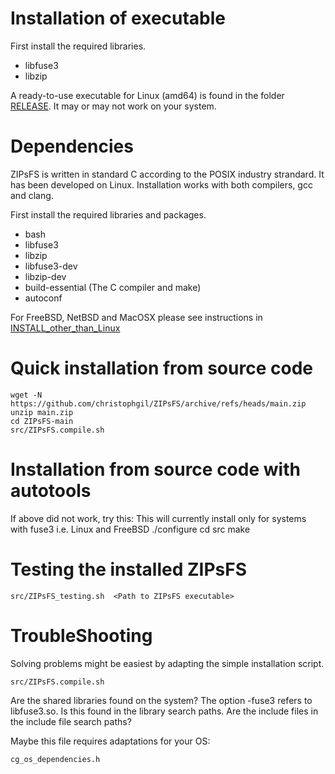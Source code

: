 # Installation of executable


First install the required libraries.

 - libfuse3
 - libzip

A ready-to-use executable for Linux (amd64) is found in the folder
[RELEASE](./RELEASE/). It may or may not work on your system.



# Dependencies

ZIPsFS is written in standard C according to the POSIX industry strandard.
It has been developed on Linux.
Installation works with
both compilers, gcc and clang.

First install the required libraries and packages.

 - bash
 - libfuse3
 - libzip
 - libfuse3-dev
 - libzip-dev
 - build-essential (The C compiler and make)
 - autoconf

For FreeBSD, NetBSD and MacOSX please see instructions in [INSTALL_other_than_Linux](./INSTALL_other_than_Linux.md)



# Quick installation from source code

    wget -N  https://github.com/christophgil/ZIPsFS/archive/refs/heads/main.zip
    unzip main.zip
    cd ZIPsFS-main
    src/ZIPsFS.compile.sh


# Installation from source code with autotools

If above did not work, try this:
This will currently install only for systems with fuse3 i.e. Linux and FreeBSD
    ./configure
    cd src
    make


# Testing the installed ZIPsFS

    src/ZIPsFS_testing.sh  <Path to ZIPsFS executable>


# TroubleShooting

Solving problems might be easiest  by adapting the simple installation script.

    src/ZIPsFS.compile.sh

Are the shared libraries found on the system?
The option -fuse3 refers to libfuse3.so. Is this found in the library search paths.
Are the include files in the include file search paths?



Maybe this file requires adaptations for your OS:

    cg_os_dependencies.h
